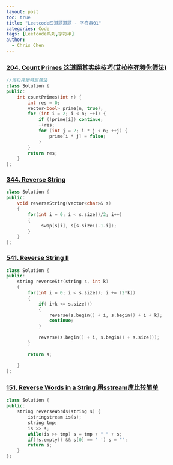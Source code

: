 ```yaml
---
layout: post
toc: true
title: "Leetcode四道题道题 - 字符串01"
categories: Code
tags: [Leetcode系列,字符串]
author:
  - Chris Chen
---
```


### <a href = "https://leetcode.com/problems/count-primes/description/" >204. Count Primes 这道题其实纯技巧(艾拉拖死特你筛法)</a>
```c++
//埃拉托斯特尼筛法
class Solution {
public:
    int countPrimes(int n) {
        int res = 0;
        vector<bool> prime(n, true);
        for (int i = 2; i < n; ++i) {
            if (!prime[i]) continue;
            ++res;
            for (int j = 2; i * j < n; ++j) {
                prime[i * j] = false;
            }
        }
        return res;
    }
};
```


### <a href = "https://leetcode.com/problems/reverse-string/description/">344. Reverse String</a>
```c++
class Solution {
public:
    void reverseString(vector<char>& s) 
    {
        for(int i = 0; i < s.size()/2; i++)
        {
             swap(s[i], s[s.size()-1-i]);
        }
    }
};
```

### <a href = "https://leetcode.com/problems/reverse-string-ii/" >541. Reverse String II</a>
```c++
class Solution {
public:
    string reverseStr(string s, int k) 
    {
        for(int i = 0; i < s.size(); i += (2*k))
        {
            if( i+k <= s.size())
            {
                reverse(s.begin() + i, s.begin() + i + k);
                continue;
            }
            
            reverse(s.begin() + i, s.begin() + s.size());
        }
        
        return s;
        
    }
};
```

### <a href = "https://leetcode.com/problems/reverse-words-in-a-string/description/" >151. Reverse Words in a String 用sstream库比较简单</a>
```c++
class Solution {
public:
    string reverseWords(string s) {
        istringstream is(s);
        string tmp;
        is >> s;
        while(is >> tmp) s = tmp + " " + s;
        if(!s.empty() && s[0] == ' ') s = "";
        return s;
    }
};
```

